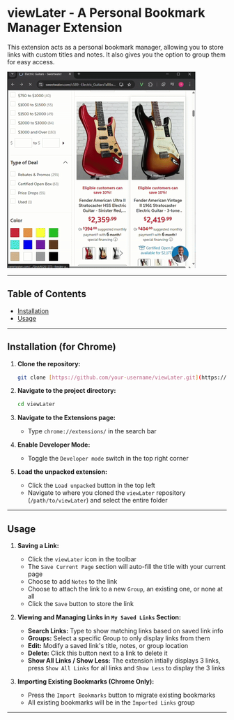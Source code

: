 # viewLater - A Personal Bookmark Manager Extension

This extension acts as a personal bookmark manager, allowing you to store links with custom titles and notes. It also gives you the option to group them for easy access.

![Demo of App Interaction](gifs/viewlater_demo.gif)

---

## Table of Contents
* [Installation](#installation)
* [Usage](#usage)

---

## Installation (for Chrome) 

1.  **Clone the repository:**
    ```bash
    git clone [https://github.com/your-username/viewLater.git](https://github.com/your-username/viewLater.git)
    ```

2.  **Navigate to the project directory:**
    ```bash
    cd viewLater
    ```
    
3.  **Navigate to the Extensions page:**
    * Type `chrome://extensions/` in the search bar

4.  **Enable Developer Mode:**
    * Toggle the `Developer mode` switch in the top right corner 

5.  **Load the unpacked extension:**
    * Click the `Load unpacked` button in the top left
    * Navigate to where you cloned the `viewLater` repository (`/path/to/viewLater`) and select the entire folder

---

## Usage

1.  **Saving a Link:**
    * Click the `viewLater` icon in the toolbar
    * The `Save Current Page` section will auto-fill the title with your current page
    * Choose to add `Notes` to the link 
    * Choose to attach the link to a new `Group`, an existing one, or none at all 
    * Click the `Save` button to store the link 

2.  **Viewing and Managing Links in `My Saved Links` Section:** 

    * **Search Links:** Type to show matching links based on saved link info  
    * **Groups:** Select a specific Group to only display links from them 
    * **Edit:** Modify a saved link's title, notes, or group location
    * **Delete:** Click this button next to a link to delete it 
    * **Show All Links / Show Less:** The extension intially displays 3 links, press `Show All Links` for all links and `Show Less` to display the 3 links

3. **Importing Existing Bookmarks (Chrome Only):**
    * Press the `Import Bookmarks` button to migrate existing bookmarks 
    * All existing bookmarks will be in the `Imported Links` group 
    
---